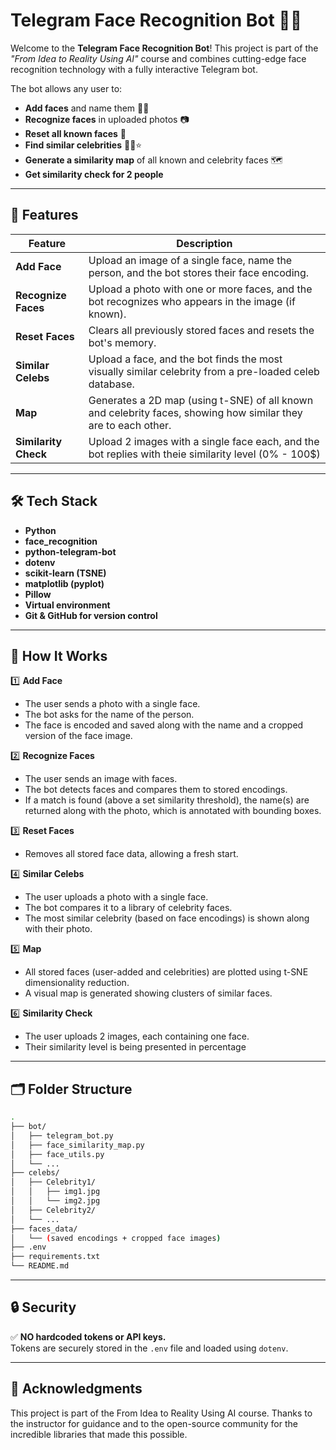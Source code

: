 # Telegram Face Recognition Bot 🤖📸

Welcome to the **Telegram Face Recognition Bot**! This project is part of the *"From Idea to Reality Using AI"* course and combines cutting-edge face recognition technology with a fully interactive Telegram bot.

The bot allows any user to:
- **Add faces** and name them 🧑‍💻
- **Recognize faces** in uploaded photos 📷
- **Reset all known faces** 🔄
- **Find similar celebrities** 🕵️‍♂️⭐
- **Generate a similarity map** of all known and celebrity faces 🗺️
- **Get similarity check for 2 people**

---

## 🚀 Features

| Feature                | Description                                                                                                    |
|------------------------|----------------------------------------------------------------------------------------------------------------|
| **Add Face**           | Upload an image of a single face, name the person, and the bot stores their face encoding.                     |
| **Recognize Faces**    | Upload a photo with one or more faces, and the bot recognizes who appears in the image (if known).             |
| **Reset Faces**        | Clears all previously stored faces and resets the bot's memory.                                                |
| **Similar Celebs**     | Upload a face, and the bot finds the most visually similar celebrity from a pre-loaded celeb database.         |
| **Map**                | Generates a 2D map (using t-SNE) of all known and celebrity faces, showing how similar they are to each other. |
| **Similarity Check**   | Upload 2 images with a single face each, and the bot replies with theie similarity level (0% - 100$)           |

---

## 🛠️ Tech Stack

- **Python**
- **face_recognition**
- **python-telegram-bot**
- **dotenv**
- **scikit-learn (TSNE)**
- **matplotlib (pyplot)**
- **Pillow**
- **Virtual environment**
- **Git & GitHub for version control**

---

## 🔑 How It Works

1️⃣ **Add Face**
- The user sends a photo with a single face.
- The bot asks for the name of the person.
- The face is encoded and saved along with the name and a cropped version of the face image.

2️⃣ **Recognize Faces**
- The user sends an image with faces.
- The bot detects faces and compares them to stored encodings.
- If a match is found (above a set similarity threshold), the name(s) are returned along with the photo, which is annotated with bounding boxes.

3️⃣ **Reset Faces**
- Removes all stored face data, allowing a fresh start.

4️⃣ **Similar Celebs**
- The user uploads a photo with a single face.
- The bot compares it to a library of celebrity faces.
- The most similar celebrity (based on face encodings) is shown along with their photo.

5️⃣ **Map**
- All stored faces (user-added and celebrities) are plotted using t-SNE dimensionality reduction.
- A visual map is generated showing clusters of similar faces.

6️⃣ **Similarity Check**
- The user uploads 2 images, each containing one face.
- Their similarity level is being presented in percentage

---

## 🗂️ Folder Structure

```bash
.
├── bot/
│   ├── telegram_bot.py
│   ├── face_similarity_map.py
│   ├── face_utils.py
│   └── ...
├── celebs/
│   ├── Celebrity1/
│   │   ├── img1.jpg
│   │   └── img2.jpg
│   ├── Celebrity2/
│   └── ...
├── faces_data/
│   └── (saved encodings + cropped face images)
├── .env
├── requirements.txt
└── README.md
```

---

## 🔒 Security
✅ **NO hardcoded tokens or API keys.**  
Tokens are securely stored in the `.env` file and loaded using `dotenv`.

---

## 🙌 Acknowledgments
This project is part of the From Idea to Reality Using AI course. Thanks to the instructor for guidance and to the open-source community for the incredible libraries that made this possible.

